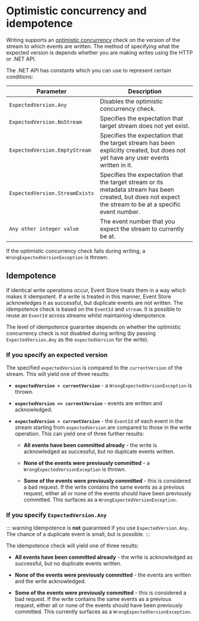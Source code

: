 # Optimistic concurrency and idempotence

Writing supports an [optimistic concurrency](https://docs.microsoft.com/en-us/dotnet/framework/data/adonet/optimistic-concurrency) check on the version of the stream to which events are written. The method of specifying what the expected version is depends whether you are making writes using the HTTP or .NET API.

The .NET API has constants which you can use to represent certain conditions:

| Parameter                      | Description                                                                                                                                                |
| ------------------------------ | ---------------------------------------------------------------------------------------------------------------------------------------------------------- |
| `ExpectedVersion.Any`          | Disables the optimistic concurrency check.                                                                                                                 |
| `ExpectedVersion.NoStream`     | Specifies the expectation that target stream does not yet exist.                                                                                           |
| `ExpectedVersion.EmptyStream`  | Specifies the expectation that the target stream has been explicitly created, but does not yet have any user events written in it.                         |
| `ExpectedVersion.StreamExists` | Specifies the expectation that the target stream or its metadata stream has been created, but does not expect the stream to be at a specific event number. |
| `Any other integer value`      | The event number that you expect the stream to currently be at.                                                                                            |

If the optimistic concurrency check fails during writing, a `WrongExpectedVersionException` is thrown.

## Idempotence

If identical write operations occur, Event Store treats them in a way which makes it idempotent. If a write is treated in this manner, Event Store acknowledges it as successful, but duplicate events are not written. The idempotence check is based on the `EventId` and `stream`. It is possible to reuse an `EventId` across streams whilst maintaining idempotence.

The level of idempotence guarantee depends on whether the optimistic concurrency check is not disabled during writing (by passing `ExpectedVersion.Any` as the `expectedVersion` for the write).

### If you specify an expected version

The specified `expectedVersion` is compared to the `currentVersion` of the stream. This will yield one of three results:

-   **`expectedVersion > currentVersion`** - a `WrongExpectedVersionException` is thrown.

-   **`expectedVersion == currentVersion`** - events are written and acknowledged.

-   **`expectedVersion < currentVersion`** - the `EventId` of each event in the stream starting from `expectedVersion` are compared to those in the write operation. This can yield one of three further results:

    -   **All events have been committed already** - the write is acknowledged as successful, but no duplicate events written.

    -   **None of the events were previously committed** - a `WrongExpectedVersionException` is thrown.

    -   **Some of the events were previously committed** - this is considered a bad request. If the write contains the same events as a previous request, either all or none of the events should have been previously committed. This surfaces as a `WrongExpectedVersionException`.

### If you specify `ExpectedVersion.Any`

::: warning
Idempotence is **not** guaranteed if you use `ExpectedVersion.Any`. The chance of a duplicate event is small, but is possible.
:::

The idempotence check will yield one of three results:

-   **All events have been committed already** - the write is acknowledged as successful, but no duplicate events written.

-   **None of the events were previously committed** - the events are written and the write acknowledged.

-   **Some of the events were previously committed** - this is considered a bad request. If the write contains the same events as a previous request, either all or none of the events should have been previously committed. This currently surfaces as a `WrongExpectedVersionException`.
